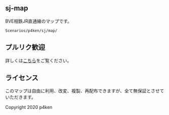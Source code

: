 ## sj-map

BVE相鉄JR直通線のマップです。

`Scenarios/p4ken/sj/map/`

## プルリク歓迎

詳しくは[こちら](https://scrapbox.io/sj/)をご覧ください。

## ライセンス

このマップは自由に利用、改変、複製、再配布できますが、全て無保証とさせていただきます。

Copyright 2020 p4ken
